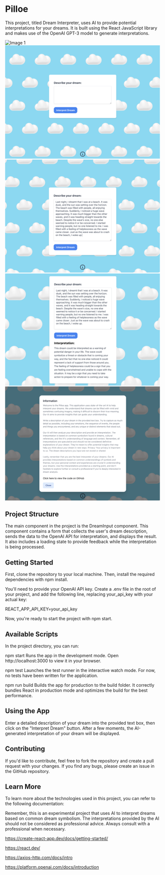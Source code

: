 # Pilloe

This project, titled Dream Interpreter, uses AI to provide potential interpretations for your dreams. It is built using the React JavaScript library and makes use of the OpenAI GPT-3 model to generate interpretations.

![Image 1](images/pilloe1.gif)
![Image 2](images/image-1.png)
![Image 3](images/image-2.png)
![Image 4](images/image-3.png)
![Image 5](images/image-4.png)

## Project Structure
The main component in the project is the DreamInput component. This component contains a form that collects the user's dream description, sends the data to the OpenAI API for interpretation, and displays the result. It also includes a loading state to provide feedback while the interpretation is being processed.

## Getting Started
First, clone the repository to your local machine. Then, install the required dependencies with npm install.

You'll need to provide your OpenAI API key. Create a .env file in the root of your project, and add the following line, replacing your_api_key with your actual key:

REACT_APP_API_KEY=your_api_key

Now, you're ready to start the project with npm start.

## Available Scripts

In the project directory, you can run:

npm start
Runs the app in the development mode. Open http://localhost:3000 to view it in your browser.

npm test
Launches the test runner in the interactive watch mode. For now, no tests have been written for the application.

npm run build
Builds the app for production to the build folder. It correctly bundles React in production mode and optimizes the build for the best performance.

## Using the App
Enter a detailed description of your dream into the provided text box, then click on the "Interpret Dream" button. After a few moments, the AI-generated interpretation of your dream will be displayed.

## Contributing
If you'd like to contribute, feel free to fork the repository and create a pull request with your changes. If you find any bugs, please create an issue in the GitHub repository.

## Learn More
To learn more about the technologies used in this project, you can refer to the following documentation:

Remember, this is an experimental project that uses AI to interpret dreams based on common dream symbolism. The interpretations provided by the AI should not be considered as professional advice. Always consult with a professional when necessary.

https://create-react-app.dev/docs/getting-started/

https://react.dev/

https://axios-http.com/docs/intro

https://platform.openai.com/docs/introduction
